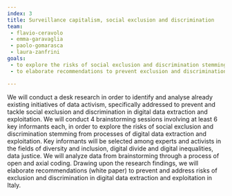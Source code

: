 ```yaml
---
index: 3
title: Surveillance capitalism, social exclusion and discrimination
team:
 - flavio-ceravolo
 - emma-garavaglia
 - paolo-gomarasca
 - laura-zanfrini
goals:
 - to explore the risks of social exclusion and discrimination stemming from processes of digital data extraction and exploitation, in Italy
 - to elaborate recommendations to prevent exclusion and discrimination in digital data  extraction and exploitation (addressed to the Italian context, but transferrable to Europe)

---
```


We will conduct a desk research in order to identify and analyse already existing initiatives of data activism, specifically addressed to prevent and tackle social exclusion and discrimination in digital data extraction and exploitation. We will conduct 4 brainstorming sessions involving at least 6 key informants each, in order to explore the risks of social exclusion and discrimination stemming from processes of digital data extraction and exploitation. Key informants will be selected among experts and activists in the fields of diversity and inclusion, digital divide and digital inequalities, data justice. We will analyze data from brainstorming through a process of open and axial coding. 
Drawing upon the research findings, we will elaborate recommendations (white paper) to  prevent and address risks of exclusion and discrimination in digital data extraction and  exploitation in Italy.